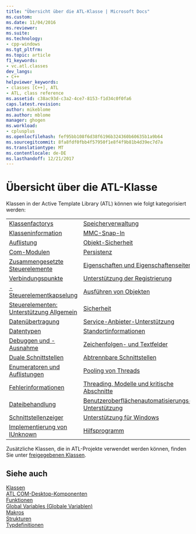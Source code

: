 ```yaml
---
title: "Übersicht über die ATL-Klasse | Microsoft Docs"
ms.custom: 
ms.date: 11/04/2016
ms.reviewer: 
ms.suite: 
ms.technology:
- cpp-windows
ms.tgt_pltfrm: 
ms.topic: article
f1_keywords:
- vc.atl.classes
dev_langs:
- C++
helpviewer_keywords:
- classes [C++], ATL
- ATL, class reference
ms.assetid: c38ac93d-c3a2-4ce7-8153-f1d34c0f0fa6
caps.latest.revision: 
author: mikeblome
ms.author: mblome
manager: ghogen
ms.workload:
- cplusplus
ms.openlocfilehash: fef95bb108f6d38f6196b324360b60635b1a9b64
ms.sourcegitcommit: 8fa8fdf0fbb4f57950f1e8f4f9b81b4d39ec7d7a
ms.translationtype: MT
ms.contentlocale: de-DE
ms.lasthandoff: 12/21/2017
---
```

# <a name="atl-class-overview"></a>Übersicht über die ATL-Klasse
Klassen in der Active Template Library (ATL) können wie folgt kategorisiert werden:  
  
|||  
|-|-|  
|[Klassenfactorys](../atl/class-factories-classes.md)|[Speicherverwaltung](../atl/memory-management-classes.md)|  
|[Klasseninformation](../atl/class-information-classes.md)|[MMC-Snap-In](../atl/mmc-snap-in-classes.md)|  
|[Auflistung](../atl/collection-classes.md)|[Objekt-Sicherheit](../atl/object-safety-classes.md)|  
|[Com-Modulen](../atl/com-modules-classes.md)|[Persistenz](../atl/persistence-classes.md)|  
|[Zusammengesetzte Steuerelemente](../atl/composite-controls-classes.md)|[Eigenschaften und Eigenschaftenseiten](../atl/properties-and-property-pages-classes.md)|  
|[Verbindungspunkte](../atl/connection-points-classes.md)|[Unterstützung der Registrierung](../atl/registry-support-classes.md)|  
|[-Steuerelementkapselung](../atl/control-containment-classes.md)|[Ausführen von Objekten](../atl/running-objects-classes.md)|  
|[Steuerelementen: Unterstützung Allgemein](../atl/controls-general-support-classes.md)|[Sicherheit](../atl/security-classes.md)|  
|[Datenübertragung](../atl/data-transfer-classes.md)|[Service-Anbieter-Unterstützung](../atl/service-provider-support-classes.md)|  
|[Datentypen](../atl/data-types-classes.md)|[Standortinformationen](../atl/site-information-classes.md)|  
|[Debuggen und -Ausnahme](../atl/debugging-and-exceptions-classes.md)|[Zeichenfolgen- und Textfelder](../atl/string-and-text-classes.md)|  
|[Duale Schnittstellen](../atl/dual-interfaces-classes.md)|[Abtrennbare Schnittstellen](../atl/tear-off-interfaces-classes.md)|  
|[Enumeratoren und Auflistungen](../atl/enumerators-and-collections-classes.md)|[Pooling von Threads](../atl/thread-pooling-classes.md)|  
|[Fehlerinformationen](../atl/error-information-classes.md)|[Threading, Modelle und kritische Abschnitte](../atl/threading-models-and-critical-sections-classes.md)|  
|[Dateibehandlung](../atl/file-handling-classes.md)|[Benutzeroberflächenautomatisierungs-Unterstützung](../atl/ui-support-classes.md)|  
|[Schnittstellenzeiger](../atl/interface-pointers-classes.md)|[Unterstützung für Windows](../atl/windows-support-classes.md)|  
|[Implementierung von IUnknown](../atl/iunknown-implementation-classes.md)|[Hilfsprogramm](../atl/utility-classes.md)|  
  
 Zusätzliche Klassen, die in ATL-Projekte verwendet werden können, finden Sie unter [freigegebenen Klassen](../atl-mfc-shared/atl-mfc-shared-classes.md).  
  
## <a name="see-also"></a>Siehe auch  
 [Klassen](../atl/reference/atl-classes.md)   
 [ATL COM-Desktop-Komponenten](../atl/atl-com-desktop-components.md)   
 [Funktionen](../atl/reference/atl-functions.md)   
 [Global Variables (Globale Variablen)](../atl/reference/atl-global-variables.md)   
 [Makros](../atl/reference/atl-macros.md)   
 [Strukturen](../atl/reference/atl-structures.md)   
 [Typdefinitionen](../atl/reference/atl-typedefs.md)

